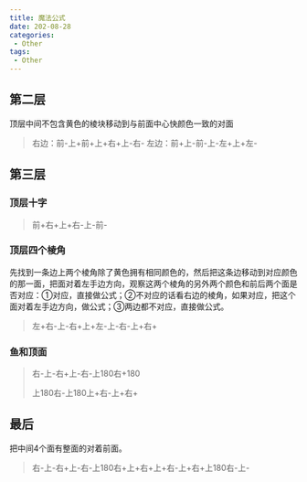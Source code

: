 ```yaml
---
title: 魔法公式
date: 202-08-28
categories: 
 - Other
tags: 
 - Other
---
```


## 第二层

顶层中间不包含黄色的棱块移动到与前面中心快颜色一致的对面

> 右边：前-上+前+上+右+上-右-
> 左边：前+上-前-上-左+上+左-

## 第三层

### 顶层十字

> 前+右+上+右-上-前-

### 顶层四个棱角

先找到一条边上两个棱角除了黄色拥有相同颜色的，然后把这条边移动到对应颜色的那一面，把面对着左手边方向，观察这两个棱角的另外两个颜色和前后两个面是否对应：①对应，直接做公式；②不对应的话看右边的棱角，如果对应，把这个面对着左手边方向，做公式；③两边都不对应，直接做公式。

> 左+右-上-右+上+左-上-右-上+右+

### 鱼和顶面

> 右-上-右+上-右-上180右+180
> 
> 上180右-上180上+右-上+右+

## 最后

把中间4个面有整面的对着前面。

> 右-上-右+上-右-上180右+上+右+上+右-上+右+上180右-上-